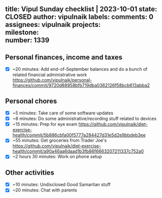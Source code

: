 title:	Vipul Sunday checklist | 2023-10-01
state:	CLOSED
author:	vipulnaik
labels:	
comments:	0
assignees:	vipulnaik
projects:	
milestone:	
number:	1339
--
## Personal finances, income and taxes

- [x] ~20 minutes: Add end-of-September balances and do a bunch of related financial administrative work https://github.com/vipulnaik/personal-finances/commit/9720d88958bfb719dba0362126f58bcb613abba2

## Personal chores

- [x] ~5 minutes: Take care of some software updates
- [x] ~8 minutes: Do some administrative/recording stuff related to devices
- [x] ~15 minutes: Prep for eye exam https://github.com/vipulnaik/diet-exercise-health/commit/5b886cbfa00f5777a284427d31e5d2e9bbdeb3ee
- [x] ~55 minutes: Get groceries from Trader Joe's https://github.com/vipulnaik/diet-exercise-health/commit/a90a46aa6daad1b3fb86f6663207211337c752a0
- [x] ~2 hours 30 minutes: Work on phone setup

## Other activities

- [x] ~10 minutes: Undisclosed Good Samaritan stuff
- [x] ~20 minutes: Chat with parents 
